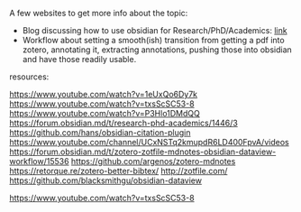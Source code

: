 A few websites to get more info about the topic:

- Blog discussing how to use obsidian for Research/PhD/Academics: [link](https://forum.obsidian.md/t/research-phd-academics/1446)
- Workflow about setting a smooth(ish) transition from getting a pdf into zotero, annotating it, extracting annotations, pushing those into obsidian and have those readily usable. 




resources:

https://www.youtube.com/watch?v=1eUxQo6Dy7k
https://www.youtube.com/watch?v=txsScSC53-8
https://www.youtube.com/watch?v=P3Hlo1DMdQQ
https://forum.obsidian.md/t/research-phd-academics/1446/3
https://github.com/hans/obsidian-citation-plugin
https://www.youtube.com/channel/UCxNSTq2kmupdR6LD400FpvA/videos
https://forum.obsidian.md/t/zotero-zotfile-mdnotes-obsidian-dataview-workflow/15536
https://github.com/argenos/zotero-mdnotes
https://retorque.re/zotero-better-bibtex/
http://zotfile.com/
https://github.com/blacksmithgu/obsidian-dataview

https://www.youtube.com/watch?v=txsScSC53-8

